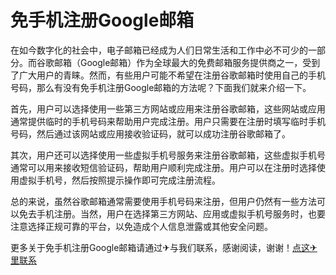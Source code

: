 # 免手机注册Google邮箱

在如今数字化的社会中，电子邮箱已经成为人们日常生活和工作中必不可少的一部分。而谷歌邮箱（Google邮箱）作为全球最大的免费邮箱服务提供商之一，受到了广大用户的青睐。然而，有些用户可能不希望在注册谷歌邮箱时使用自己的手机号码，那么有没有免手机注册Google邮箱的方法呢？下面我们就来介绍一下。

首先，用户可以选择使用一些第三方网站或应用来注册谷歌邮箱，这些网站或应用通常提供临时的手机号码来帮助用户完成注册。用户只需要在注册时填写临时手机号码，然后通过该网站或应用接收验证码，就可以成功注册谷歌邮箱了。

其次，用户还可以选择使用一些虚拟手机号服务来注册谷歌邮箱，这些虚拟手机号通常可以用来接收短信验证码，帮助用户顺利完成注册。用户可以在注册时选择使用虚拟手机号，然后按照提示操作即可完成注册流程。

总的来说，虽然谷歌邮箱通常需要使用手机号码来注册，但用户仍然有一些方法可以免去手机注册。当然，用户在选择第三方网站、应用或虚拟手机号服务时，也要注意选择正规可靠的平台，以免造成个人信息泄露或其他安全问题。

更多关于免手机注册Google邮箱请通过✈与我们联系，感谢阅读，谢谢！[点这✈里联系](https://www.k02.cc)